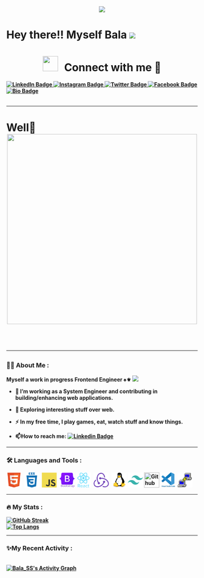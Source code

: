 

<!--
**SivaSurender/SivaSurender** is a ✨ _special_ ✨ repository because its `README.md` (this file) appears on your GitHub profile.

Here are some ideas to get you started:

- 🔭 I’m currently working on ...
- 🌱 I’m currently learning ...
- 👯 I’m looking to collaborate on ...
- 🤔 I’m looking for help with ...
- 💬 Ask me about ...
- 📫 How to reach me: ...
- 😄 Pronouns: ...
- ⚡ Fun fact: ...
-->

<div id="header" align="center">
  <img src="https://media.giphy.com/media/y4G4trcBoUgWk/giphy.gif" width="100"/>
</div>


<h1>
  Hey there!! Myself Bala
  <img src="https://media.giphy.com/media/hvRJCLFzcasrR4ia7z/giphy.gif" width="30px"/>
</h1>

<h1 align="center" > <img src="https://media.giphy.com/media/iY8CRBdQXODJSCERIr/giphy.gif" width="40" height="40" style="margin-right: 10px;"> <b>Connect with me<b/> 🤝 </h1>
<div id="badges">
  <a href="https://www.linkedin.com/in/bala-e/">
    <img src="https://img.shields.io/badge/LinkedIn-0077B5?style=for-the-badge&logo=linkedin&logoColor=white" alt="LinkedIn Badge"/>
  </a>
  <a href="https://www.instagram.com/im_sivasurender/?hl=en">
    <img src="https://img.shields.io/badge/Instagram-E4405F?style=for-the-badge&logo=instagram&logoColor=white" alt="Instagram Badge"/>
  </a>
  <a href="https://twitter.com/Im_SivaSurender">
    <img src="https://img.shields.io/badge/Twitter-blue?style=for-the-badge&logo=twitter&logoColor=white" alt="Twitter Badge"/>
  </a>
  <a href="https://www.facebook.com/bala.surender.7">
    <img src="https://img.shields.io/badge/Facebook-1877F2?style=for-the-badge&logo=facebook&logoColor=white" alt="Facebook Badge"/>
  </a>
  <a href="https://sivasurender.github.io/BalaPortfolio/">
    <img src="https://img.shields.io/badge/My Portfolio-000000%7D?style=for-the-badge&logo=biolink&logoColor=white" alt="Bio Badge"/>
  </a>
</div>

<img align="center" src="https://komarev.com/ghpvc/?username=SivaSurender&style=flat-square&color=blue" alt=""/>


---
  <h1>Well🤪 </h>
<div align="center">
  <img src="https://media.giphy.com/media/sKF481S11DIYg/giphy.gif" width="500" height="500"/>
</div>
<br/>


---

### :man_technologist: About Me :
Myself a work in progress Frontend Engineer ♠⚜ <img src="https://media.giphy.com/media/WUlplcMpOCEmTGBtBW/giphy.gif" width="30">
- :telescope: I’m working as a System Engineer and contributing in building/enhancing web applications.

- :seedling: Exploring interesting stuff over web.

- :zap: In my free time, I play games, eat, watch stuff and know things.

- :mailbox:How to reach me: [![Linkedin Badge](https://img.shields.io/badge/-BalaSS-blue?style=flat&logo=Linkedin&logoColor=white)](https://www.linkedin.com/in/bala-e/)

---

### :hammer_and_wrench: Languages and Tools :
<div>
  <img src="https://github.com/devicons/devicon/blob/master/icons/html5/html5-original.svg" title="HTML5" alt="HTML" width="40" height="40"/>&nbsp;
  <img src="https://github.com/devicons/devicon/blob/master/icons/css3/css3-plain-wordmark.svg"  title="CSS3" alt="CSS" width="40" height="40"/>&nbsp;
  <img src="https://github.com/devicons/devicon/blob/master/icons/javascript/javascript-original.svg" title="JavaScript" alt="JavaScript" width="40" height="40"/>&nbsp;
  <img src="https://github.com/devicons/devicon/blob/master/icons/bootstrap/bootstrap-original-wordmark.svg" title="Bootstrap" **alt="Bootstrap" width="40" height="40"/>
   <img src="https://github.com/devicons/devicon/blob/master/icons/react/react-original-wordmark.svg" title="React" alt="React" width="40" height="40"/>&nbsp;
  <img src="https://github.com/devicons/devicon/blob/master/icons/redux/redux-original.svg" title="Redux" alt="Redux " width="40" height="40"/>&nbsp;
  <img src="https://github.com/devicons/devicon/blob/master/icons/linux/linux-original.svg" title="Linux" **alt="Linux" width="40" height="40"/>
  <img src="https://github.com/devicons/devicon/blob/master/icons/tailwindcss/tailwindcss-plain.svg" title="Tailwind" **alt="Tailwind CSS" width="40" height="40"/>
  <img src="https://github.githubassets.com/images/modules/logos_page/GitHub-Mark.png" title="Github" **alt="Github" width="40" height="40"/>
  <img src="https://github.com/devicons/devicon/blob/master/icons/vscode/vscode-original-wordmark.svg" title="VS Code" **alt="VS Code" width="40" height="40"/>
  <img src="https://github.com/devicons/devicon/blob/master/icons/putty/putty-original.svg" title="Putty" **alt="Putty" width="40" height="40"/>
  
  
</div>

---

### :fire: My Stats :
[![GitHub Streak](https://github-readme-streak-stats.herokuapp.com/?user=SivaSurender&theme=dark&background=000000)](https://git.io/streak-stats)
<br/>
[![Top Langs](https://github-readme-stats.vercel.app/api/top-langs/?username=SivaSurender&layout=compact&theme=vision-friendly-dark)](https://github.com/anuraghazra/github-readme-stats)

---
### ✨My Recent Activity :
  <br/>
   <a href="https://github.com/Candida18"><img alt="Bala_SS's Activity Graph" src="https://activity-graph.herokuapp.com/graph?username=SivaSurender&custom_title=%20%20Contribution%20Graph&theme=react-dark" /></a>
  <br/>


